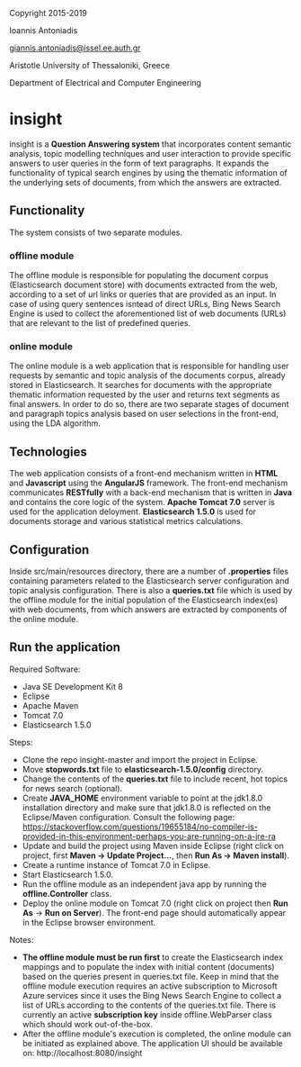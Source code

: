 Copyright 2015-2019

Ioannis Antoniadis

<giannis.antoniadis@issel.ee.auth.gr>

Aristotle University of Thessaloniki, Greece

Department of Electrical and Computer Engineering

# insight
insight is a **Question Answering system** that incorporates content semantic analysis, topic modelling techniques and user interaction to provide specific answers to user queries in the form of text paragraphs. It expands the functionality of typical search engines by using the thematic information of the underlying sets of documents, from which the answers are extracted.

## Functionality
The system consists of two separate modules.
### offline module
The offline module is responsible for populating the document corpus (Elasticsearch document store) with documents extracted from the web, according to a set of url links or queries that are provided as an input. In case of using query sentences isntead of direct URLs, Bing News Search Engine is used to collect the aforementioned list of web documents (URLs) that are relevant to the list of predefined queries.

### online module
The online module is a web application that is responsible for handling user requests by semantic and topic analysis of the documents corpus, already stored in Elasticsearch. It searches for documents with the appropriate thematic information requested by the user and returns text segments as final answers. In order to do so, there are two separate stages of document and paragraph topics analysis based on user selections in the front-end, using the LDA algorithm.

## Technologies
The web application consists of a front-end mechanism written in **HTML** and **Javascript** using the **AngularJS** framework. The front-end mechanism communicates **RESTfully** with a back-end mechanism that is written in **Java** and contains the core logic of the system. **Apache Tomcat 7.0** server is used for the application deloyment. **Elasticsearch 1.5.0** is used for documents storage and various statistical metrics calculations.

## Configuration
Inside src/main/resources directory, there are a number of **.properties** files containing parameters related to the Elasticsearch server configuration and topic analysis configuration. There is also a **queries.txt** file which is used by the offline module for the initial population of the Elasticsearch index(es) with web documents, from which answers are extracted by components of the online module.

## Run the application
Required Software: 
* Java SE Development Kit 8
* Eclipse
* Apache Maven
* Tomcat 7.0
* Elasticsearch 1.5.0

Steps:
* Clone the repo insight-master and import the project in Eclipse.
* Move **stopwords.txt** file to **elasticsearch-1.5.0/config** directory.
* Change the contents of the **queries.txt** file to include recent, hot topics for news search (optional).
* Create **JAVA_HOME** environment variable to point at the jdk1.8.0 installation directory and make sure that jdk1.8.0 is reflected on the Eclipse/Maven configuration. Consult the following page:
https://stackoverflow.com/questions/19655184/no-compiler-is-provided-in-this-environment-perhaps-you-are-running-on-a-jre-ra
* Update and build the project using Maven inside Eclipse (right click on project, first **Maven -> Update Project...**, then **Run As -> Maven install**).
* Create a runtime instance of Tomcat 7.0 in Eclipse.
* Start Elasticsearch 1.5.0.
* Run the offline module as an independent java app by running the **offline.Controller** class.
* Deploy the online module on Tomcat 7.0 (right click on project then **Run As** -> **Run on Server**). The front-end page should automatically appear in the Eclipse browser environment.

Notes:
* **The offline module must be run first** to create the Elasticsearch index mappings and to populate the index with initial content (documents) based on the queries present in queries.txt file. Keep in mind that the offline module execution requires an active subscription to Microsoft Azure services since it uses the Bing News Search Engine to collect a list of URLs according to the contents of the queries.txt file. There is currently an active **subscription key**  inside offline.WebParser class which should work out-of-the-box.
* After the offline module's execution is completed, the online module can be initiated as explained above. The application UI should be available on: http://localhost:8080/insight
